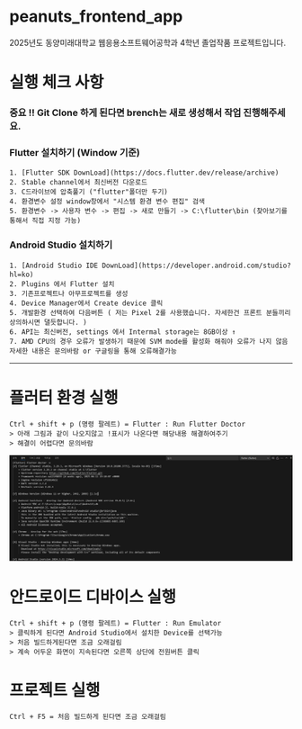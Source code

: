 # peanuts_frontend_app
2025년도 동양미래대학교 웹응용소프트웨어공학과 4학년 졸업작품 프로젝트입니다.

# 실행 체크 사항
### 중요 !! Git Clone 하게 된다면 brench는 새로 생성해서 작업 진행해주세요.
### Flutter 설치하기 (Window 기준)
    1. [Flutter SDK DownLoad](https://docs.flutter.dev/release/archive)
    2. Stable channel에서 최신버전 다운로드
    3. C드라이브에 압축풀기 ("flutter"폴더만 두기)
    4. 환경변수 설정 window창에서 "시스템 환경 변수 편집" 검색
    5. 환경변수 -> 사용자 변수 -> 편집 -> 새로 만들기 -> C:\flutter\bin (찾아보기를 통해서 직접 지정 가능)
    

### Android Studio 설치하기
    1. [Android Studio IDE DownLoad](https://developer.android.com/studio?hl=ko)
    2. Plugins 에서 Flutter 설치
    3. 기존프로젝트나 아무프로젝트를 생성
    4. Device Manager에서 Create device 클릭
    5. 개발환경 선택하여 다음버튼 ( 저는 Pixel 2를 사용했습니다. 자세한건 프론트 분들끼리 상의하시면 댈듯합니다. )
    6. API는 최신버전, settings 에서 Intermal storage는 8GB이상 ↑
    7. AMD CPU의 경우 오류가 발생하기 때문에 SVM mode를 활성화 해줘야 오류가 나지 않음
    자세한 내용은 문의바람 or 구글링을 통해 오류해결가능


***

# 플러터 환경 실행
    Ctrl + shift + p (명령 팔레트) = Flutter : Run Flutter Doctor
    > 아래 그림과 같이 나오지않고 !표시가 나온다면 해당내용 해결하여주기
    > 해결이 어렵다면 문의바람
![성공화면](image.png)

# 안드로이드 디바이스 실행
    Ctrl + shift + p (명령 팔레트) = Flutter : Run Emulator
    > 클릭하게 된다면 Android Studio에서 설치한 Device를 선택가능
    > 처음 빌드하게된다면 조금 오래걸림
    > 계속 어두운 화면이 지속된다면 오른쪽 상단에 전원버튼 클릭

# 프로젝트 실행
    Ctrl + F5 = 처음 빌드하게 된다면 조금 오래걸림
